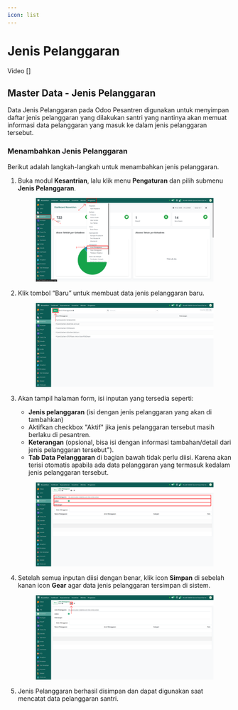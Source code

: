 ```yaml
---
icon: list
---
```


# Jenis Pelanggaran

Video \[]

## Master Data - Jenis Pelanggaran

Data Jenis Pelanggaran pada Odoo Pesantren digunakan untuk menyimpan daftar jenis pelanggaran yang dilakukan santri yang nantinya akan memuat informasi data pelanggaran yang masuk ke dalam jenis pelanggaran tersebut.

### Menambahkan Jenis Pelanggaran

Berikut adalah langkah-langkah untuk menambahkan jenis pelanggaran.

1.  Buka modul **Kesantrian**, lalu klik menu **Pengaturan** dan pilih submenu **Jenis Pelanggaran**.&#x20;

    <figure><img src="../../../.gitbook/assets/images-169.png" alt=""><figcaption></figcaption></figure>


2.  Klik tombol “Baru” untuk membuat data jenis pelanggaran baru.&#x20;

    <figure><img src="../../../.gitbook/assets/images-170.png" alt=""><figcaption></figcaption></figure>


3.  Akan tampil halaman form, isi inputan yang tersedia seperti:

    * **Jenis pelanggaran** (isi dengan jenis pelanggaran yang akan di tambahkan)
    * Aktifkan checkbox "Aktif" jika jenis pelanggaran tersebut masih berlaku di pesantren.
    * **Keterangan** (opsional, bisa isi dengan informasi tambahan/detail dari jenis pelanggaran tersebut").
    * **Tab Data Pelanggaran** di bagian bawah tidak perlu diisi. Karena akan terisi otomatis apabila ada data pelanggaran yang termasuk kedalam jenis pelanggaran tersebut.

    <figure><img src="../../../.gitbook/assets/images-171.png" alt=""><figcaption></figcaption></figure>


4.  Setelah semua inputan diisi dengan benar, klik icon **Simpan** di sebelah kanan icon **Gear** agar data jenis pelanggaran tersimpan di sistem.

    <figure><img src="../../../.gitbook/assets/images-172.png" alt=""><figcaption></figcaption></figure>


5. Jenis Pelanggaran berhasil disimpan dan dapat digunakan saat mencatat data pelanggaran santri.

